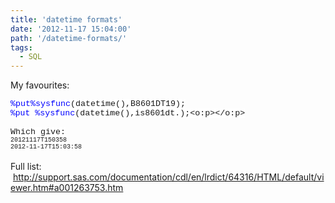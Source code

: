 ```yaml
---
title: 'datetime formats'
date: '2012-11-17 15:04:00'
path: '/datetime-formats/'
tags:
  - SQL
---
```


My favourites:<br /><div style="margin-bottom: 0.0001pt;"><span style="background: white; color: blue; font-family: &quot;Courier New&quot;; font-size: 10.0pt;">%put</span><span style="background-color: white; background-position: initial initial; background-repeat: initial initial; font-family: 'Courier New'; font-size: 10pt;"></span><span style="background: white; color: blue; font-family: &quot;Courier New&quot;; font-size: 10.0pt;">%sysfunc</span><span style="background-color: white; background-position: initial initial; background-repeat: initial initial; font-family: 'Courier New'; font-size: 10pt;">(datetime(),B8601DT19);</span></div><div style="margin-bottom: 0.0001pt;"><span style="background-color: white; color: blue; font-family: 'Courier New'; font-size: 13px;">%put</span><span style="background-color: white; background-position: initial initial; background-repeat: initial initial; font-family: 'Courier New'; font-size: 10pt;">&nbsp;</span><span style="background: white; color: blue; font-family: &quot;Courier New&quot;; font-size: 10.0pt;">%sysfunc</span><span style="background-color: white; background-position: initial initial; background-repeat: initial initial; font-family: 'Courier New'; font-size: 10pt;">(datetime(),is8601dt.);<o:p></o:p></span></div><div style="margin-bottom: 0.0001pt;"><span style="background-color: white; background-position: initial initial; background-repeat: initial initial; font-family: 'Courier New'; font-size: 10pt;"><br /></span></div><div style="margin-bottom: 0.0001pt;"><span style="background-color: white; background-position: initial initial; background-repeat: initial initial; font-family: 'Courier New'; font-size: 10pt;">Which give:</span></div><div style="margin-bottom: 0.0001pt;"><span style="background-color: white;"></span></div><div style="margin-bottom: 0.0001pt;"><span style="font-family: Courier New; font-size: x-small;">20121117T150358&nbsp;</span></div><div style="margin-bottom: 0.0001pt;"><span style="font-family: Courier New; font-size: x-small;">2012-11-17T15:03:58</span></div><br />Full list: &nbsp;http://support.sas.com/documentation/cdl/en/lrdict/64316/HTML/default/viewer.htm#a001263753.htm
